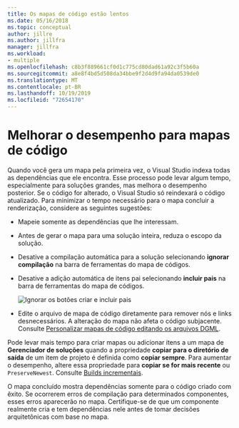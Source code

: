 ```yaml
---
title: Os mapas de código estão lentos
ms.date: 05/16/2018
ms.topic: conceptual
author: jillre
ms.author: jillfra
manager: jillfra
ms.workload:
- multiple
ms.openlocfilehash: c8b3f889661cf0d1c775cd80dad61a92c3f5b60a
ms.sourcegitcommit: a8e8f4bd5d508da34bbe9f2d4d9fa94da0539de0
ms.translationtype: MT
ms.contentlocale: pt-BR
ms.lasthandoff: 10/19/2019
ms.locfileid: "72654170"
---
```

# <a name="improve-performance-for-code-maps"></a>Melhorar o desempenho para mapas de código

Quando você gera um mapa pela primeira vez, o Visual Studio indexa todas as dependências que ele encontra. Esse processo pode levar algum tempo, especialmente para soluções grandes, mas melhora o desempenho posterior. Se o código for alterado, o Visual Studio só reindexará o código atualizado. Para minimizar o tempo necessário para o mapa concluir a renderização, considere as seguintes sugestões:

- Mapeie somente as dependências que lhe interessam.

- Antes de gerar o mapa para uma solução inteira, reduza o escopo da solução.

- Desative a compilação automática para a solução selecionando **ignorar compilação** na barra de ferramentas do mapa de códigos.

- Desative a adição automática de itens pai selecionando **incluir pais** na barra de ferramentas do mapa de códigos.

   ![Ignorar os botões criar e incluir pais](../modeling/media/codemapsfilterskipbuildicons.png)

- Edite o arquivo de mapa de código diretamente para remover nós e links desnecessários. A alteração do mapa não afeta o código subjacente. Consulte [Personalizar mapas de código editando os arquivos DGML](../modeling/customize-code-maps-by-editing-the-dgml-files.md).

Pode levar mais tempo para criar mapas ou adicionar itens a um mapa de **Gerenciador de soluções** quando a propriedade **copiar para o diretório de saída** de um item de projeto é definida como **copiar sempre**. Para aumentar o desempenho, altere essa propriedade para **copiar se for mais recente** ou `PreserveNewest`. Consulte [Builds incrementais](../msbuild/incremental-builds.md).

O mapa concluído mostra dependências somente para o código criado com êxito. Se ocorrerem erros de compilação para determinados componentes, esses erros aparecerão no mapa. Certifique-se de que um componente realmente cria e tem dependências nele antes de tomar decisões arquitetônicas com base no mapa.